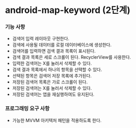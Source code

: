 # android-map-keyword (2단계)

### 기능 사항
- 검색어 입력 레이아웃 구현한다.
- 검색에 사용될 데이터를 로컬 데이터베이스에 생성한다.
- 검색어를 입력하면 검색 결과 목록이 표시된다.
- 검색 결과 목록은 세로 스크롤이 된다. RecyclerView를 사용한다.
- 입력한 검색어는 X를 눌러서 삭제할 수 있다. 
- 검색 결과 목록에서 하나의 항목을 선택할 수 있다. 
- 선택된 항목은 검색어 저장 목록에 추가된다. 
- 저장된 검색어 목록은 가로 스크롤이 된다. 
- 저장된 검색어는 X를 눌러서 삭제할 수 있다. 
- 저장된 검색어는 앱을 재실행하여도 유지된다.

### 프로그래밍 요구 사항
- 가능한 MVVM 아키텍처 패턴을 적용하도록 한다.

